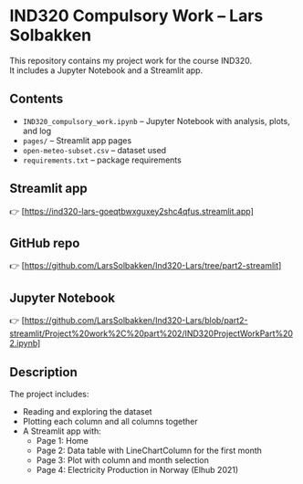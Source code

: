 # IND320 Compulsory Work – Lars Solbakken

This repository contains my project work for the course IND320.  
It includes a Jupyter Notebook and a Streamlit app.

## Contents
- `IND320_compulsory_work.ipynb` – Jupyter Notebook with analysis, plots, and log  
- `pages/` – Streamlit app pages  
- `open-meteo-subset.csv` – dataset used  
- `requirements.txt` – package requirements  

## Streamlit app
👉 [https://ind320-lars-goeqtbwxguxey2shc4qfus.streamlit.app] 

## GitHub repo
👉 [https://github.com/LarsSolbakken/Ind320-Lars/tree/part2-streamlit]

## Jupyter Notebook
👉  [https://github.com/LarsSolbakken/Ind320-Lars/blob/part2-streamlit/Project%20work%2C%20part%202/IND320ProjectWorkPart%202.ipynb]  

## Description
The project includes:
- Reading and exploring the dataset  
- Plotting each column and all columns together  
- A Streamlit app with:  
  - Page 1: Home  
  - Page 2: Data table with LineChartColumn for the first month  
  - Page 3: Plot with column and month selection  
  - Page 4: Electricity Production in Norway (Elhub 2021)  
